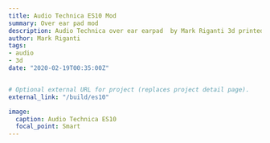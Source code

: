```yaml
---
title: Audio Technica ES10 Mod
summary: Over ear pad mod		 
description: Audio Technica over ear earpad  by Mark Riganti 3d printed mod by mark riganti.
author: Mark Riganti 
tags:
- audio
- 3d
date: "2020-02-19T00:35:00Z"


# Optional external URL for project (replaces project detail page).
external_link: "/build/es10"

image:
  caption: Audio Technica ES10
  focal_point: Smart
---
```

